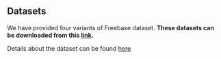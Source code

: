 ## Datasets

We have provided four variants of Freebase dataset. **These datasets can be downloaded from this [link](https://www.dropbox.com/s/idzqsh1a34swaz0/Freebases.zip?dl=0).**

Details about the dataset can be found [here](https://github.com/idirlab/freebases/blob/main/README.md)

